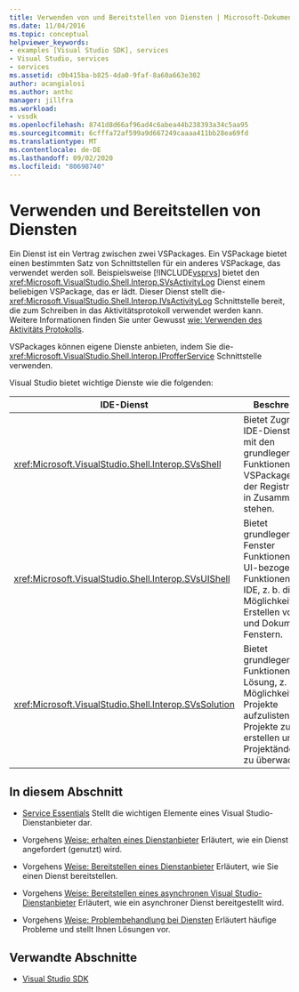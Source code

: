 ```yaml
---
title: Verwenden von und Bereitstellen von Diensten | Microsoft-Dokumentation
ms.date: 11/04/2016
ms.topic: conceptual
helpviewer_keywords:
- examples [Visual Studio SDK], services
- Visual Studio, services
- services
ms.assetid: c0b415ba-b825-4da0-9faf-8a60a663e302
author: acangialosi
ms.author: anthc
manager: jillfra
ms.workload:
- vssdk
ms.openlocfilehash: 8741d8d66af96ad4c6abea44b238393a34c5aa95
ms.sourcegitcommit: 6cfffa72af599a9d667249caaaa411bb28ea69fd
ms.translationtype: MT
ms.contentlocale: de-DE
ms.lasthandoff: 09/02/2020
ms.locfileid: "80698740"
---
```

# <a name="using-and-providing-services"></a>Verwenden und Bereitstellen von Diensten
Ein Dienst ist ein Vertrag zwischen zwei VSPackages. Ein VSPackage bietet einen bestimmten Satz von Schnittstellen für ein anderes VSPackage, das verwendet werden soll. Beispielsweise [!INCLUDE[vsprvs](../code-quality/includes/vsprvs_md.md)] bietet den <xref:Microsoft.VisualStudio.Shell.Interop.SVsActivityLog> Dienst einem beliebigen VSPackage, das er lädt. Dieser Dienst stellt die- <xref:Microsoft.VisualStudio.Shell.Interop.IVsActivityLog> Schnittstelle bereit, die zum Schreiben in das Aktivitätsprotokoll verwendet werden kann. Weitere Informationen finden Sie unter Gewusst [wie: Verwenden des Aktivitäts Protokolls](../extensibility/how-to-use-the-activity-log.md).

 VSPackages können eigene Dienste anbieten, indem Sie die- <xref:Microsoft.VisualStudio.Shell.Interop.IProfferService> Schnittstelle verwenden.

 Visual Studio bietet wichtige Dienste wie die folgenden:

|IDE-Dienst|Beschreibung|
|-----------------|-----------------|
|<xref:Microsoft.VisualStudio.Shell.Interop.SVsShell>|Bietet Zugriff auf IDE-Dienste, die mit den grundlegenden Funktionen, VSPackages und der Registrierung in Zusammenhang stehen.|
|<xref:Microsoft.VisualStudio.Shell.Interop.SVsUIShell>|Bietet grundlegende Fenster Funktionen und UI-bezogene Funktionen in der IDE, z. b. die Möglichkeit zum Erstellen von Tools und Dokument Fenstern.|
|<xref:Microsoft.VisualStudio.Shell.Interop.SVsSolution>|Bietet grundlegende Funktionen für die Lösung, z. b. die Möglichkeit, Projekte aufzulisten, neue Projekte zu erstellen und Projektänderungen zu überwachen.|

## <a name="in-this-section"></a>In diesem Abschnitt
- [Service Essentials](../extensibility/internals/service-essentials.md) Stellt die wichtigen Elemente eines Visual Studio-Dienstanbieter dar.

- Vorgehens [Weise: erhalten eines Dienstanbieter](../extensibility/how-to-get-a-service.md) Erläutert, wie ein Dienst angefordert (genutzt) wird.

- Vorgehens [Weise: Bereitstellen eines Dienstanbieter](../extensibility/how-to-provide-a-service.md) Erläutert, wie Sie einen Dienst bereitstellen.

- Vorgehens [Weise: Bereitstellen eines asynchronen Visual Studio-Dienstanbieter](../extensibility/how-to-provide-an-asynchronous-visual-studio-service.md) Erläutert, wie ein asynchroner Dienst bereitgestellt wird.

- Vorgehens [Weise: Problembehandlung bei Diensten](../extensibility/how-to-troubleshoot-services.md) Erläutert häufige Probleme und stellt Ihnen Lösungen vor.

## <a name="related-sections"></a>Verwandte Abschnitte
- [Visual Studio SDK](../extensibility/visual-studio-sdk.md)
